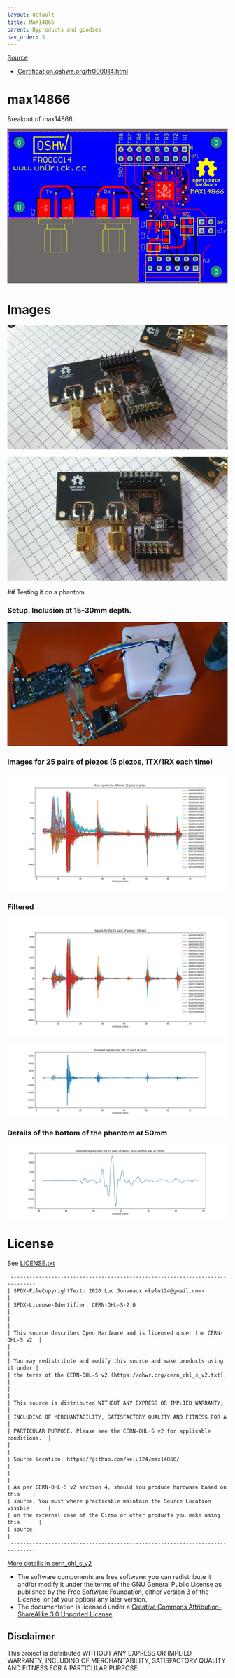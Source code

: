 ```yaml
---
layout: default
title: MAX14866
parent: Byproducts and goodies
nav_order: 3
---
```


[Source](https://github.com/kelu124/max14866/) 
* [Certification.oshwa.org/fr000014.html](https://certification.oshwa.org/fr000014.html)

# max14866

Breakout of max14866

![](https://github.com/kelu124/max14866/raw/main/top.png)


# Images

![](https://github.com/kelu124/max14866/raw/main/images/20210323_210151.jpg)

![](https://github.com/kelu124/max14866/raw/main/images/20210323_210205.jpg)

## Testing it on a phantom 

### Setup. Inclusion at 15-30mm depth.

![](https://raw.githubusercontent.com/kelu124/max14866/main/expe/20210425_203655.jpg)

### Images for 25 pairs of piezos (5 piezos, 1TX/1RX each time)

![](https://raw.githubusercontent.com/kelu124/max14866/main/expe/raw_sigs.jpg)

### Filtered

![](https://raw.githubusercontent.com/kelu124/max14866/main/expe/filtered_sigs.jpg)

![](https://raw.githubusercontent.com/kelu124/max14866/main/expe/summed_filtered_sigs.jpg)

### Details of the bottom of the phantom at 50mm

![](https://raw.githubusercontent.com/kelu124/max14866/main/expe/summed_filtered_sigs_details.jpg)

# License

See [LICENSE.txt](https://github.com/kelu124/max14866/blob/main/LICENSE.txt)

```
 ------------------------------------------------------------------------------
| SPDX-FileCopyrightText: 2020 Luc Jonveaux <kelu124@gmail.com>                |
| SPDX-License-Identifier: CERN-OHL-S-2.0                                      |
|                                                                              |
| This source describes Open Hardware and is licensed under the CERN-OHL-S v2. |
|                                                                              |
| You may redistribute and modify this source and make products using it under |
| the terms of the CERN-OHL-S v2 (https://ohwr.org/cern_ohl_s_v2.txt).         |
|                                                                              |
| This source is distributed WITHOUT ANY EXPRESS OR IMPLIED WARRANTY,          |
| INCLUDING OF MERCHANTABILITY, SATISFACTORY QUALITY AND FITNESS FOR A         |
| PARTICULAR PURPOSE. Please see the CERN-OHL-S v2 for applicable conditions.  |
|                                                                              |
| Source location: https://github.com/kelu124/max14866/                        |
|                                                                              |
| As per CERN-OHL-S v2 section 4, should You produce hardware based on this    |
| source, You must where practicable maintain the Source Location visible      |
| on the external case of the Gizmo or other products you make using this      |
| source.                                                                      |
 ------------------------------------------------------------------------------
```

[More details in cern_ohl_s_v2](https://ohwr.org/project/cernohl/wikis/Documents/CERN-OHL-version-2)


* The software components are free software: you can redistribute it and/or modify it under the terms of the GNU General Public License as published by the Free Software Foundation, either version 3 of the License, or (at your option) any later version.
* The documentation is licensed under a [Creative Commons Attribution-ShareAlike 3.0 Unported License](http://creativecommons.org/licenses/by-sa/3.0/).

## Disclaimer

This project is distributed WITHOUT ANY EXPRESS OR IMPLIED WARRANTY, INCLUDING OF MERCHANTABILITY, SATISFACTORY QUALITY AND FITNESS FOR A PARTICULAR PURPOSE.



